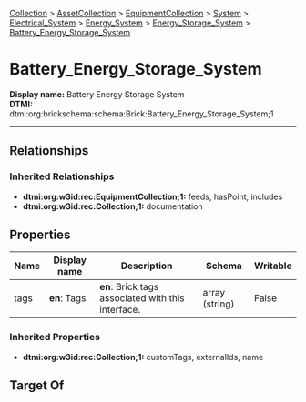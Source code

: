 [Collection](../../../../../../Collection.md) > [AssetCollection](../../../../../AssetCollection.md) > [EquipmentCollection](../../../../EquipmentCollection.md) > [System](../../../System.md) > [Electrical_System](../../Electrical_System.md) > [Energy_System](../Energy_System.md) > [Energy_Storage_System](Energy_Storage_System.md) > [Battery_Energy_Storage_System](.)
# Battery_Energy_Storage_System

**Display name:** Battery Energy Storage System<br />
**DTMI:** dtmi:org:brickschema:schema:Brick:Battery_Energy_Storage_System;1

---
## Relationships
### Inherited Relationships
* **dtmi:org:w3id:rec:EquipmentCollection;1:** feeds, hasPoint, includes
* **dtmi:org:w3id:rec:Collection;1:** documentation
## Properties
|Name|Display name|Description|Schema|Writable|
|-|-|-|-|-|
|tags|**en**: Tags|**en**: Brick tags associated with this interface.|array (string)|False|
### Inherited Properties
* **dtmi:org:w3id:rec:Collection;1:** customTags, externalIds, name
## Target Of
